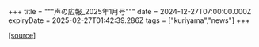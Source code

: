 +++
title = """声の広報_2025年1月号"""
date = 2024-12-27T07:00:00.000Z
expiryDate = 2025-02-27T01:42:39.286Z
tags = ["kuriyama","news"]
+++


[[source]](https://www.town.kuriyama.hokkaido.jp/site/koho/29881.html)
